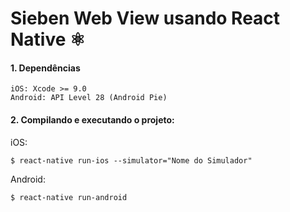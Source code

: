 # Sieben Web View usando React Native ⚛#### 1. Dependências```iOS: Xcode >= 9.0Android: API Level 28 (Android Pie)```#### 2. Compilando e executando o projeto:iOS:```$ react-native run-ios --simulator="Nome do Simulador"```Android:```$ react-native run-android```